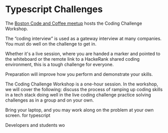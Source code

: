 # Typescript Challenges
The [Boston Code and Coffee meetup](https://www.meetup.com/boston-code-and-coffee/) hosts the 
Coding Challenge Workshop.

The “coding interview” is used as a gateway interview at many companies. 
You must do well on the challenge to get in.

Whether it's a live session, where you are handed a marker and pointed to the whiteboard or 
the remote link to a HackeRank shared coding environment, this is a tough challenge for everyone.

Preparation will improve how you perform and demonstrate your skills.

The Coding Challenge Workshop is a one-hour session. In the workshop, we will cover the following:
   discuss the process of ramping up coding skills in a tech stack
   doing well in the live coding challenge
   practice solving challenges as in a group and on your own. 

Bring your laptop, and you may work along on the problem at your own screen.
for typescript

Developers and students wo
